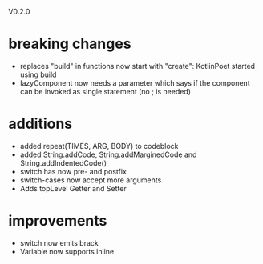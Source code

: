 V0.2.0

# breaking changes
- replaces "build" in functions now start with "create": KotlinPoet started using build
- lazyComponent now needs a parameter which says if the component can be invoked as single statement (no ; is needed)

# additions
- added repeat(TIMES, ARG, BODY) to codeblock
- added String.addCode, String.addMarginedCode and String.addIndentedCode()
- switch has now pre- and postfix
- switch-cases now accept more arguments
- Adds topLevel Getter and  Setter

# improvements
- switch now emits brack
- Variable now supports inline